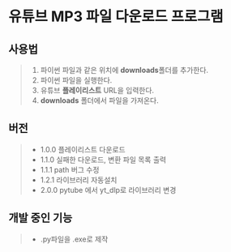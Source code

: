 # 유튜브 MP3 파일 다운로드 프로그램


## 사용법
> 1. 파이썬 파일과 같은 위치에 **downloads**폴더를 추가한다.
> 2. 파이썬 파일을 실행한다.
> 3. 유튜브 **플레이리스트** URL을 입력한다.
> 4. **downloads** 폴더에서 파일을 가져온다.


## 버전
> - 1.0.0 플레이리스트 다운로드
> - 1.1.0 실패한 다운로드, 변환 파일 목록 출력
> - 1.1.1 path 버그 수정
> - 1.2.1 라이브러리 자동설치
> - 2.0.0 pytube 에서 yt_dlp로 라이브러리 변경


## 개발 중인 기능
> - .py파일을 .exe로 제작